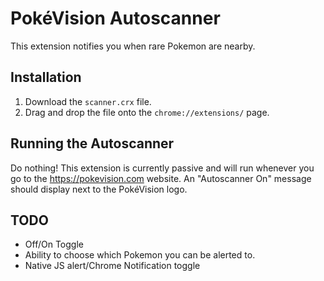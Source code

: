 # PokéVision Autoscanner
This extension notifies you when rare Pokemon are nearby.

## Installation

1. Download the ```scanner.crx``` file.
2. Drag and drop the file onto the ```chrome://extensions/``` page.

## Running the Autoscanner
Do nothing! This extension is currently passive and will run whenever you go to the https://pokevision.com website. An "Autoscanner On" message should display next to the PokéVision logo.

## TODO
- Off/On Toggle
- Ability to choose which Pokemon you can be alerted to.
- Native JS alert/Chrome Notification toggle